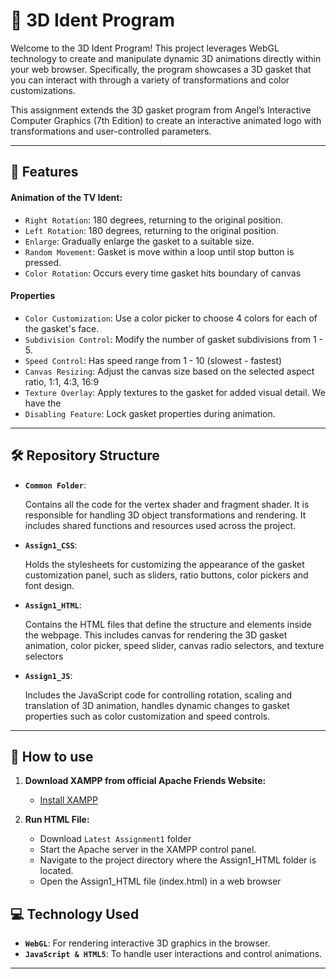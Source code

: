 # 🎨 3D Ident Program 
Welcome to the 3D Ident Program! This project leverages WebGL technology to create and manipulate dynamic 3D animations directly within your web browser. Specifically, the program showcases a 3D gasket that you can interact with through a variety of transformations and color customizations. 

This assignment extends the 3D gasket program from Angel’s Interactive Computer Graphics (7th Edition) to create an interactive animated logo with transformations and user-controlled parameters.

---

## 🌟 Features 
#### Animation of the TV Ident:
  - `Right Rotation`: 180 degrees, returning to the original position.
  - `Left Rotation`: 180 degrees, returning to the original position.
  - `Enlarge`: Gradually enlarge the gasket to a suitable size.
  - `Random Movement`: Gasket is move within a loop until stop button is pressed.
  - `Color Rotation`: Occurs every time gasket hits boundary of canvas
#### Properties
  - `Color Customization`: Use a color picker to choose 4 colors for each of the gasket's face.
  - `Subdivision Control`: Modify the number of gasket subdivisions from 1 - 5.
  - `Speed Control`: Has speed range from 1 - 10 (slowest - fastest)
  - `Canvas Resizing`: Adjust the canvas size based on the selected aspect ratio, 1:1, 4:3, 16:9
  - `Texture Overlay`: Apply textures to the gasket for added visual detail. We have the 
  - `Disabling Feature`: Lock gasket properties during animation.

---

## 🛠️ Repository Structure
- **`Common Folder`**:

   Contains all the code for the vertex shader and fragment shader. It is responsible for handling 3D object transformations and rendering. It includes shared functions and resources used across the project.
- **`Assign1_CSS`**:

  Holds the stylesheets for customizing the appearance of the gasket customization panel, such as sliders, ratio buttons, color pickers and font design.
- **`Assign1_HTML`**:

  Contains the HTML files that define the structure and elements inside the webpage. This includes canvas for rendering the 3D gasket animation, color picker, speed slider, canvas radio selectors, and texture selectors
- **`Assign1_JS`**:

  Includes the JavaScript code for controlling rotation, scaling and translation of 3D animation, handles dynamic changes to gasket properties such as color customization and speed controls.

---

## 🚀 How to use
   
1. **Download XAMPP from official Apache Friends Website:**

   - [Install XAMPP](https://www.apachefriends.org/download.html)

2. **Run HTML File:**
   - Download `Latest Assignment1` folder
   - Start the Apache server in the XAMPP control panel.
   - Navigate to the project directory where the Assign1_HTML folder is located.
   - Open the Assign1_HTML file (index.html) in a web browser 



## 💻 Technology Used 
- **`WebGL`**: For rendering interactive 3D graphics in the browser.
- **`JavaScript & HTML5`**: To handle user interactions and control animations.

---
